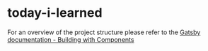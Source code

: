 # today-i-learned

For an overview of the project structure please refer to the [Gatsby documentation - Building with Components](https://www.gatsbyjs.org/docs/building-with-components/)
